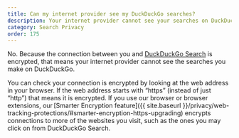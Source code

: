```yaml
---
title: Can my internet provider see my DuckDuckGo searches?
description: Your internet provider cannot see your searches on DuckDuckGo because DuckDuckGo Search uses an encrypted connection.
category: Search Privacy
order: 175
---
```


No. Because the connection between you and [DuckDuckGo Search](https://duckduckgo.com/) is encrypted, that means your internet provider cannot see the searches you make on DuckDuckGo.

You can check your connection is encrypted by looking at the web address in your browser. If the web address starts with “https” (instead of just “http”) that means it is encrypted. If you use our browser or browser extensions, our [Smarter Encryption feature]({{ site.baseurl }}/privacy/web-tracking-protections/#smarter-encryption-https-upgrading) encrypts connections to more of the websites you visit, such as the ones you may click on from DuckDuckGo Search.
